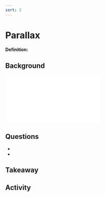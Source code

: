 ```yaml
---
sort: 2
---
```


# Parallax

#### Definition: 

## Background

<script type="application/javascript"> function resizeIFrameToFitContent( iFrame ) {
    iFrame.width  = iFrame.contentWindow.document.body.scrollWidth;
    iFrame.height = iFrame.contentWindow.document.body.scrollHeight;
}

window.addEventListener('DOMContentLoaded', function(e) {
    var iFrame = document.getElementById( 'testFrame' );
    resizeIFrameToFitContent( iFrame );} )

</script>

<iframe
  id="testFrame"
  src="./export1.html"
  style="border:none;"
></iframe>


## Questions

-
-

## Takeaway


## Activity